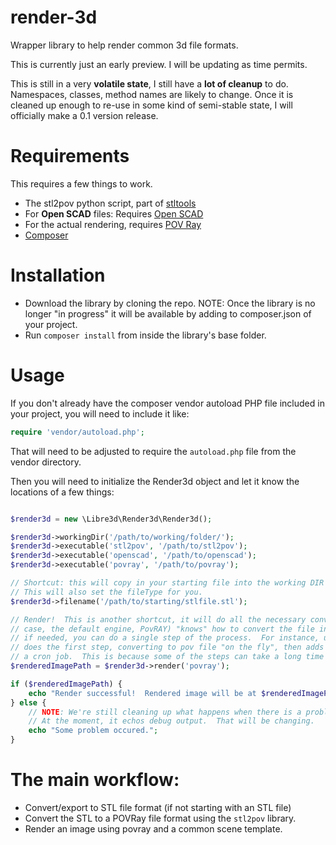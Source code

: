 render-3d
=========

Wrapper library to help render common 3d file formats.

This is currently just an early preview.  I will be updating as time permits.

This is still in a very **volatile state**, I still have a **lot of cleanup** to do.  Namespaces, classes, method names are likely to change.  Once it is cleaned up enough to re-use in some kind of semi-stable state, I will officially make a 0.1 version release.

Requirements
============

This requires a few things to work.

  * The stl2pov python script, part of [stltools](http://rsmith.home.xs4all.nl/software/stltools.html)
  * For **Open SCAD** files:  Requires [Open SCAD](http://www.openscad.org/)
  * For the actual rendering, requires [POV Ray](http://www.povray.org/)
  * [Composer](https://getcomposer.org/)

Installation
============

  - Download the library by cloning the repo.  NOTE:  Once the library is no longer "in progress" it will be available by adding to composer.json of your project.
  - Run `composer install` from inside the library's base folder.

Usage
=====

If you don't already have the composer vendor autoload PHP file included in your project, you will need to include it like:

```php
require 'vendor/autoload.php';
```

That will need to be adjusted to require the `autoload.php` file from the vendor directory.

Then you will need to initialize the Render3d object and let it know the locations of a few things:

```php

$render3d = new \Libre3d\Render3d\Render3d();

$render3d->workingDir('/path/to/working/folder/');
$render3d->executable('stl2pov', '/path/to/stl2pov');
$render3d->executable('openscad', '/path/to/openscad');
$render3d->executable('povray', '/path/to/povray');

// Shortcut: this will copy in your starting file into the working DIR if you give the full path to the starting file.
// This will also set the fileType for you.
$render3d->filename('/path/to/starting/stlfile.stl');

// Render!  This is another shortcut, it will do all the necessary conversions as long as the render engine (in this
// case, the default engine, PovRAY) "knows" how to convert the file into a file it can use for rendering.  note that
// if needed, you can do a single step of the process.  For instance, usage on [libre3d.com](http://libre3d.com) only
// does the first step, converting to pov file "on the fly", then adds to a queue to do the rest of the rendering using
// a cron job.  This is because some of the steps can take a long time depending on the complexity of the object.
$renderedImagePath = $render3d->render('povray');

if ($renderedImagePath) {
	echo "Render successful!  Rendered image will be at $renderedImagePath";
} else {
	// NOTE: We're still cleaning up what happens when there is a problem, so how you debug will likely change
	// At the moment, it echos debug output.  That will be changing.
	echo "Some problem occured.";
}
```

The main workflow:
==================

  * Convert/export to STL file format (if not starting with an STL file)
  * Convert the STL to a POVRay file format using the `stl2pov` library.
  * Render an image using povray and a common scene template.

